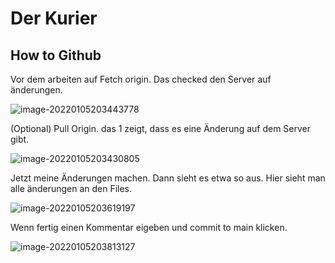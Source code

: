 # Der Kurier

## How to Github

Vor dem arbeiten auf Fetch origin. Das checked den Server auf änderungen.

![image-20220105203443778](C:\Users\Remo\AppData\Roaming\Typora\typora-user-images\image-20220105203443778.png)

(Optional) Pull Origin. das 1 zeigt, dass es eine Änderung auf dem Server gibt.

![image-20220105203430805](C:\Users\Remo\AppData\Roaming\Typora\typora-user-images\image-20220105203430805.png)

Jetzt meine Änderungen machen. Dann sieht es etwa so aus. Hier sieht man alle änderungen an den Files.

![image-20220105203619197](C:\Users\Remo\AppData\Roaming\Typora\typora-user-images\image-20220105203619197.png)

Wenn fertig einen Kommentar eigeben und commit to main klicken.

![image-20220105203813127](C:\Users\Remo\AppData\Roaming\Typora\typora-user-images\image-20220105203813127.png)
